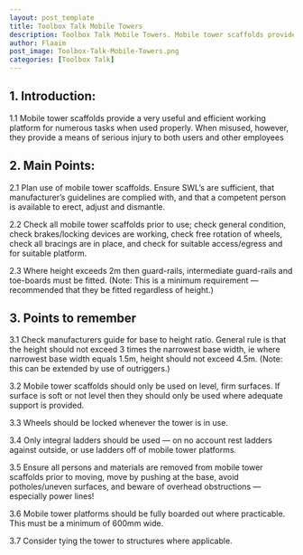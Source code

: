 ```yaml
---
layout: post_template
title: Toolbox Talk Mobile Towers
description: Toolbox Talk Mobile Towers. Mobile tower scaffolds provide a very useful and efficient working platform for numerous tasks when used properly.
author: Flaaim
post_image: Toolbox-Talk-Mobile-Towers.png
categories: [Toolbox Talk]
---
```



## 1. Introduction:

1.1 Mobile tower scaffolds provide a very useful and efficient working platform for numerous tasks when used properly. When misused, however, they provide a means of serious injury to both users and other employees


## 2. Main Points:

2.1 Plan use of mobile tower scaffolds. Ensure SWL’s are sufficient, that manufacturer’s guidelines are complied with, and that a competent person is available to erect, adjust and dismantle.

2.2 Check all mobile tower scaffolds prior to use; check general condition, check brakes/locking devices are working, check free rotation of wheels, check all bracings are in place, and check for suitable access/egress and for suitable platform.

2.3 Where height exceeds 2m then guard-rails, intermediate guard-rails and toe-boards must be fitted. (Note: This is a minimum requirement — recommended that they be fitted regardless of height.)


## 3. Points to remember

3.1 Check manufacturers guide for base to height ratio. General rule is that the height should not exceed 3 times the narrowest base width, ie where narrowest base width equals 1.5m, height should not exceed 4.5m. (Note: this can be extended by use of outriggers.)

3.2 Mobile tower scaffolds should only be used on level, firm surfaces. If surface is soft or not level then they should only be used where adequate support is provided.

3.3 Wheels should be locked whenever the tower is in use.

3.4 Only integral ladders should be used — on no account rest ladders against outside, or use ladders off of mobile tower platforms.

3.5 Ensure all persons and materials are removed from mobile tower scaffolds prior to moving, move by pushing at the base, avoid potholes/uneven surfaces, and beware of overhead obstructions — especially power lines!

3.6 Mobile tower platforms should be fully boarded out where practicable. This must be a minimum of 600mm wide.

3.7 Consider tying the tower to structures where applicable.

